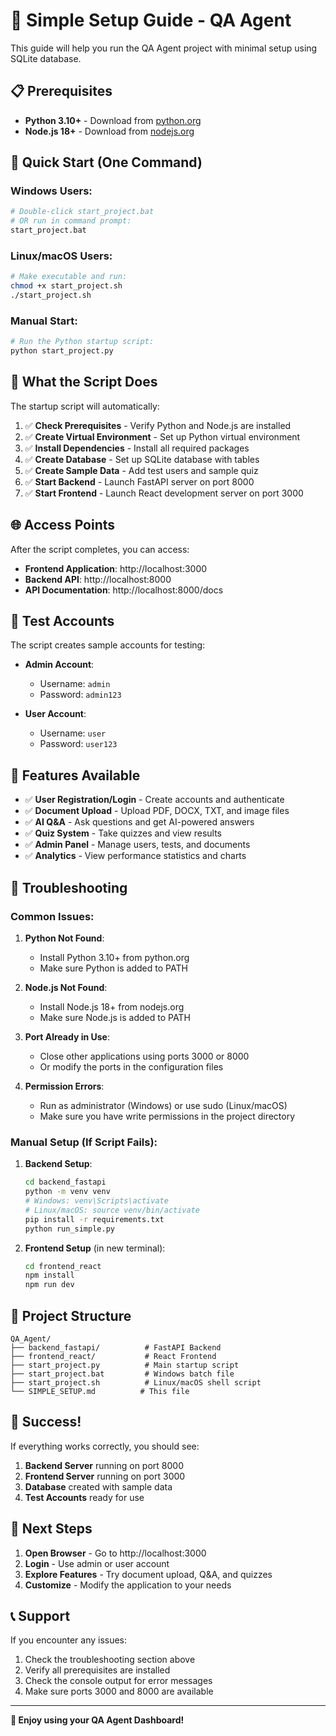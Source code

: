 # 🚀 Simple Setup Guide - QA Agent

This guide will help you run the QA Agent project with minimal setup using SQLite database.

## 📋 Prerequisites

- **Python 3.10+** - Download from [python.org](https://python.org)
- **Node.js 18+** - Download from [nodejs.org](https://nodejs.org)

## 🎯 Quick Start (One Command)

### Windows Users:
```bash
# Double-click start_project.bat
# OR run in command prompt:
start_project.bat
```

### Linux/macOS Users:
```bash
# Make executable and run:
chmod +x start_project.sh
./start_project.sh
```

### Manual Start:
```bash
# Run the Python startup script:
python start_project.py
```

## 🔧 What the Script Does

The startup script will automatically:

1. ✅ **Check Prerequisites** - Verify Python and Node.js are installed
2. ✅ **Create Virtual Environment** - Set up Python virtual environment
3. ✅ **Install Dependencies** - Install all required packages
4. ✅ **Create Database** - Set up SQLite database with tables
5. ✅ **Create Sample Data** - Add test users and sample quiz
6. ✅ **Start Backend** - Launch FastAPI server on port 8000
7. ✅ **Start Frontend** - Launch React development server on port 3000

## 🌐 Access Points

After the script completes, you can access:

- **Frontend Application**: http://localhost:3000
- **Backend API**: http://localhost:8000
- **API Documentation**: http://localhost:8000/docs

## 👤 Test Accounts

The script creates sample accounts for testing:

- **Admin Account**: 
  - Username: `admin`
  - Password: `admin123`
  
- **User Account**: 
  - Username: `user`
  - Password: `user123`

## 🎯 Features Available

- ✅ **User Registration/Login** - Create accounts and authenticate
- ✅ **Document Upload** - Upload PDF, DOCX, TXT, and image files
- ✅ **AI Q&A** - Ask questions and get AI-powered answers
- ✅ **Quiz System** - Take quizzes and view results
- ✅ **Admin Panel** - Manage users, tests, and documents
- ✅ **Analytics** - View performance statistics and charts

## 🐛 Troubleshooting

### Common Issues:

1. **Python Not Found**:
   - Install Python 3.10+ from python.org
   - Make sure Python is added to PATH

2. **Node.js Not Found**:
   - Install Node.js 18+ from nodejs.org
   - Make sure Node.js is added to PATH

3. **Port Already in Use**:
   - Close other applications using ports 3000 or 8000
   - Or modify the ports in the configuration files

4. **Permission Errors**:
   - Run as administrator (Windows) or use sudo (Linux/macOS)
   - Make sure you have write permissions in the project directory

### Manual Setup (If Script Fails):

1. **Backend Setup**:
   ```bash
   cd backend_fastapi
   python -m venv venv
   # Windows: venv\Scripts\activate
   # Linux/macOS: source venv/bin/activate
   pip install -r requirements.txt
   python run_simple.py
   ```

2. **Frontend Setup** (in new terminal):
   ```bash
   cd frontend_react
   npm install
   npm run dev
   ```

## 📁 Project Structure

```
QA_Agent/
├── backend_fastapi/          # FastAPI Backend
├── frontend_react/           # React Frontend
├── start_project.py          # Main startup script
├── start_project.bat         # Windows batch file
├── start_project.sh          # Linux/macOS shell script
└── SIMPLE_SETUP.md          # This file
```

## 🎉 Success!

If everything works correctly, you should see:

1. **Backend Server** running on port 8000
2. **Frontend Server** running on port 3000
3. **Database** created with sample data
4. **Test Accounts** ready for use

## 🚀 Next Steps

1. **Open Browser** - Go to http://localhost:3000
2. **Login** - Use admin or user account
3. **Explore Features** - Try document upload, Q&A, and quizzes
4. **Customize** - Modify the application to your needs

## 📞 Support

If you encounter any issues:

1. Check the troubleshooting section above
2. Verify all prerequisites are installed
3. Check the console output for error messages
4. Make sure ports 3000 and 8000 are available

---

**🎉 Enjoy using your QA Agent Dashboard!**
